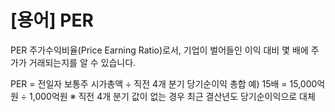 # [용어] PER

PER
주가수익비율(Price Earning Ratio)로서, 기업이 벌어들인 이익 대비 몇 배에 주가가 거래되는지를 알 수 있습니다.

PER = 전일자 보통주 시가총액 ÷ 직전 4개 분기 당기순이익 총합
예) 15배 = 15,000억원 ÷ 1,000억원
※ 직전 4개 분기 값이 없는 경우 최근 결산년도 당기순이익으로 대체